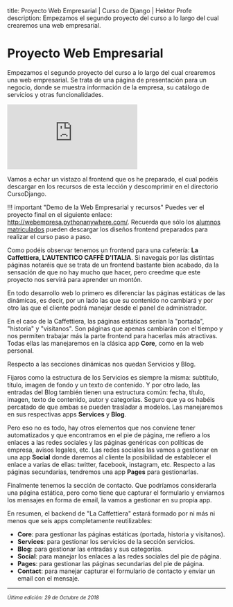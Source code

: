 title: Proyecto Web Empresarial | Curso de Django | Hektor Profe
description: Empezamos el segundo proyecto del curso a lo largo del cual crearemos una web empresarial. 

<style>
.admonition.note > .superfences-tabs > label:hover, .headerlink{ color: #018dc5 !important; }
.admonition.note { box-shadow: none; margin: 0; padding: 0; border-left: 0; border-radius: 0; font-size: 105%; }
.admonition.note label{ font-size: 91%; }
.admonition.note > .admonition-title { display: none; }
</style>

# Proyecto Web Empresarial

Empezamos el segundo proyecto del curso a lo largo del cual crearemos una web empresarial. Se trata de una página de presentación para un negocio, donde se muestra información de la empresa, su catálogo de servicios y otras funcionalidades.

<div class='embed-container'><iframe src='https://player.vimeo.com/video/297286788' frameborder='0' webkitAllowFullScreen mozallowfullscreen allowFullScreen></iframe></div>

Vamos a echar un vistazo al frontend que os he preparado, el cual podéis descargar en los recursos de esta lección y descomprimir en el directorio CursoDjango.

!!! important "Demo de la Web Empresarial y recursos"
    Puedes ver el proyecto final en el siguiente enlace: <u><a href="http://webempresa.pythonanywhere.com/" target="_blank">http://webempresa.pythonanywhere.com/</a></u>. Recuerda que sólo los <u><a href="https://www.udemy.com/curso-django-2-practico-desarrollo-web-python-3/?couponCode=DJANGO2" target="_blank">alumnos matriculados</a></u> pueden descargar los diseños frontend preparados para realizar el curso paso a paso.

Como podéis observar tenemos un frontend para una cafetería: **La Caffettiera, L'AUTENTICO CAFFÈ D'ITALIA**. Si navegais por las distintas páginas notaréis que se trata de un frontend bastante bien acabado, da la sensación de que no hay mucho que hacer, pero creedme que este proyecto nos servirá para aprender un montón.

En todo desarrollo web lo primero es diferenciar las páginas estáticas de las dinámicas, es decir, por un lado las que su contenido no cambiará y por otro las que el cliente podrá manejar desde el panel de administrador. 

En el caso de la Caffettiera, las páginas estáticas serían la "portada", "historia" y "visítanos". Son páginas que apenas cambiarán con el tiempo y nos permiten trabajar más la parte frontend para hacerlas más atractivas. Todas ellas las manejaremos en la clásica app **Core**, como en la web personal.

Respecto a las secciones dinámicas nos quedan Servicios y Blog. 

Fijaros como la estructura de los Servicios es siempre la misma: subtítulo, título, imagen de fondo y un texto de contenido. Y por otro lado, las entradas del Blog también tienen una estructura común: fecha, título, imagen, texto de contenido, autor y categorías. Seguro que ya os habéis percatado de que ambas se pueden trasladar a modelos. Las manejaremos en sus respectivas apps **Services** y **Blog**.

Pero eso no es todo, hay otros elementos que nos conviene tener automatizados y que encontramos en el pie de página, me refiero a los enlaces a las redes sociales y las páginas genéricas con políticas de empresa, avisos legales, etc. Las redes sociales las vamos a gestionar en una app **Social** donde daremos al cliente la posibilidad de establecer el enlace a varias de ellas: twitter, facebook, instagram, etc. Respecto a las páginas secundarias, tendremos una app **Pages** para gestionarlas.

Finalmente  tenemos la sección de contacto. Que podríamos considerarla una página estática, pero como tiene que capturar el formulario y enviarnos los mensajes en forma de email, la vamos a gestionar en su propia app.

En resumen, el backend de "La Caffettiera" estará formado por ni más ni menos que seis apps completamente reutilizables: 

* **Core**: para gestionar las páginas estáticas (portada, historia y visítanos).
* **Services**: para gestionar los servicios de la sección servicios.
* **Blog**: para gestionar las entradas y sus categorías.
* **Social**: para manejar los enlaces a las redes sociales del pie de página. 
* **Pages**: para gestionar las páginas secundarias del pie de página. 
* **Contact**: para manejar capturar el formulario de contacto y enviar un email con el mensaje. 

___
<small class="edited"><i>Última edición: 29 de Octubre de 2018</i></small>